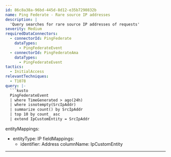 ```yaml
---
id: 86c8a38a-96bd-445d-8d12-e35b7290832b
name: Ping Federate - Rare source IP addresses
description: |
  'Query searches for rare source IP addresses of requests'
severity: Medium
requiredDataConnectors:
  - connectorId: PingFederate
    dataTypes:
      - PingFederateEvent
  - connectorId: PingFederateAma
    dataTypes:
      - PingFederateEvent
tactics:
  - InitialAccess
relevantTechniques:
  - T1078
query: |-
  ```kusto
  PingFederateEvent
  | where TimeGenerated > ago(24h)
  | where isnotempty(SrcIpAddr)
  | summarize count() by SrcIpAddr
  | top 10 by count_ asc
  | extend IpCustomEntity = SrcIpAddr
  ```
entityMappings:
  - entityType: IP
    fieldMappings:
      - identifier: Address
        columnName: IpCustomEntity
---
```


